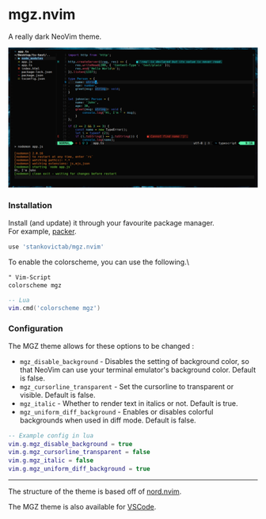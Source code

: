 # mgz.nvim

A really dark NeoVim theme.

![theme.png](theme.png) 

### Installation

Install (and update) it through your favourite package manager.\
For example, [packer](https://github.com/wbthomason/packer.nvim).

```lua
use 'stankovictab/mgz.nvim'
```

To enable the colorscheme, you can use the following.\
```vim
" Vim-Script
colorscheme mgz
```

```lua
-- Lua
vim.cmd('colorscheme mgz')
```

### Configuration

The MGZ theme allows for these options to be changed :
- `mgz_disable_background` - Disables the setting of background color, so that NeoVim can use your terminal emulator's background color. Default is false. 
- `mgz_cursorline_transparent` - Set the cursorline to transparent or visible. Default is false. 
- `mgz_italic` - Whether to render text in italics or not. Default is true. 
- `mgz_uniform_diff_background` - Enables or disables colorful backgrounds when used in diff mode. Default is false. 

```lua
-- Example config in lua
vim.g.mgz_disable_background = true
vim.g.mgz_cursorline_transparent = false
vim.g.mgz_italic = false
vim.g.mgz_uniform_diff_background = true
```
---

The structure of the theme is based off of [nord.nvim](https://github.com/shaunsingh/nord.nvim).

The MGZ theme is also available for [VSCode](https://github.com/stankovictab/mgz-dark-theme).
